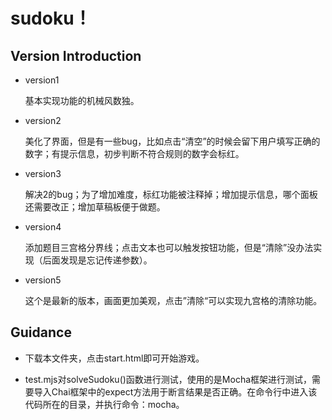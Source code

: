 # sudoku！

## Version Introduction

- version1

  基本实现功能的机械风数独。

- version2

  美化了界面，但是有一些bug，比如点击“清空”的时候会留下用户填写正确的数字；有提示信息，初步判断不符合规则的数字会标红。

- version3

  解决2的bug；为了增加难度，标红功能被注释掉；增加提示信息，哪个面板还需要改正；增加草稿板便于做题。

- version4

  添加题目三宫格分界线；点击文本也可以触发按钮功能，但是“清除”没办法实现（后面发现是忘记传递参数）。

- version5

  这个是最新的版本，画面更加美观，点击”清除“可以实现九宫格的清除功能。

## Guidance

- 下载本文件夹，点击start.html即可开始游戏。

- test.mjs对solveSudoku()函数进行测试，使用的是Mocha框架进行测试，需要导入Chai框架中的expect方法用于断言结果是否正确。在命令行中进入该代码所在的目录，并执行命令：mocha。